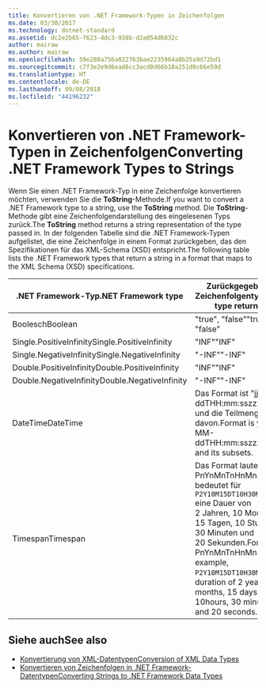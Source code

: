 ```yaml
---
title: Konvertieren von .NET Framework-Typen in Zeichenfolgen
ms.date: 03/30/2017
ms.technology: dotnet-standard
ms.assetid: dc2e2b65-f623-4dc3-938b-d2a054d6832c
author: mairaw
ms.author: mairaw
ms.openlocfilehash: 59e288a756a022763bae2235964a8b25a9d72bd1
ms.sourcegitcommit: c7f3e2e9d6ead6cc3acd0d66b10a251d0c66e59d
ms.translationtype: HT
ms.contentlocale: de-DE
ms.lasthandoff: 09/08/2018
ms.locfileid: "44196232"
---
```

# <a name="converting-net-framework-types-to-strings"></a><span data-ttu-id="d1514-102">Konvertieren von .NET Framework-Typen in Zeichenfolgen</span><span class="sxs-lookup"><span data-stu-id="d1514-102">Converting .NET Framework Types to Strings</span></span>
<span data-ttu-id="d1514-103">Wenn Sie einen .NET Framework-Typ in eine Zeichenfolge konvertieren möchten, verwenden Sie die **ToString**-Methode.</span><span class="sxs-lookup"><span data-stu-id="d1514-103">If you want to convert a .NET Framework type to a string, use the **ToString** method.</span></span> <span data-ttu-id="d1514-104">Die **ToString**-Methode gibt eine Zeichenfolgendarstellung des eingelesenen Typs zurück.</span><span class="sxs-lookup"><span data-stu-id="d1514-104">The **ToString** method returns a string representation of the type passed in.</span></span> <span data-ttu-id="d1514-105">In der folgenden Tabelle sind die .NET Framework-Typen aufgelistet, die eine Zeichenfolge in einem Format zurückgeben, das den Spezifikationen für das XML-Schema (XSD) entspricht.</span><span class="sxs-lookup"><span data-stu-id="d1514-105">The following table lists the .NET Framework types that return a string in a format that maps to the XML Schema (XSD) specifications.</span></span>  
  
|<span data-ttu-id="d1514-106">.NET Framework-Typ</span><span class="sxs-lookup"><span data-stu-id="d1514-106">.NET Framework type</span></span>|<span data-ttu-id="d1514-107">Zurückgegebener Zeichenfolgentyp</span><span class="sxs-lookup"><span data-stu-id="d1514-107">String type returned</span></span>|  
|-------------------------|--------------------------|  
|<span data-ttu-id="d1514-108">Boolesch</span><span class="sxs-lookup"><span data-stu-id="d1514-108">Boolean</span></span>|<span data-ttu-id="d1514-109">"true", "false"</span><span class="sxs-lookup"><span data-stu-id="d1514-109">"true", "false"</span></span>|  
|<span data-ttu-id="d1514-110">Single.PositiveInfinity</span><span class="sxs-lookup"><span data-stu-id="d1514-110">Single.PositiveInfinity</span></span>|<span data-ttu-id="d1514-111">"INF"</span><span class="sxs-lookup"><span data-stu-id="d1514-111">"INF"</span></span>|  
|<span data-ttu-id="d1514-112">Single.NegativeInfinity</span><span class="sxs-lookup"><span data-stu-id="d1514-112">Single.NegativeInfinity</span></span>|<span data-ttu-id="d1514-113">"-INF"</span><span class="sxs-lookup"><span data-stu-id="d1514-113">"-INF"</span></span>|  
|<span data-ttu-id="d1514-114">Double.PositiveInfinity</span><span class="sxs-lookup"><span data-stu-id="d1514-114">Double.PositiveInfinity</span></span>|<span data-ttu-id="d1514-115">"INF"</span><span class="sxs-lookup"><span data-stu-id="d1514-115">"INF"</span></span>|  
|<span data-ttu-id="d1514-116">Double.NegativeInfinity</span><span class="sxs-lookup"><span data-stu-id="d1514-116">Double.NegativeInfinity</span></span>|<span data-ttu-id="d1514-117">"-INF"</span><span class="sxs-lookup"><span data-stu-id="d1514-117">"-INF"</span></span>|  
|<span data-ttu-id="d1514-118">DateTime</span><span class="sxs-lookup"><span data-stu-id="d1514-118">DateTime</span></span>|<span data-ttu-id="d1514-119">Das Format ist "jjjj-mm-ddTHH:mm:sszzzzzz" und die Teilmengen davon.</span><span class="sxs-lookup"><span data-stu-id="d1514-119">Format is yyyy-MM-ddTHH:mm:sszzzzzz and its subsets.</span></span>|  
|<span data-ttu-id="d1514-120">Timespan</span><span class="sxs-lookup"><span data-stu-id="d1514-120">Timespan</span></span>|<span data-ttu-id="d1514-121">Das Format lautet PnYnMnTnHnMnS. Die bedeutet für `P2Y10M15DT10H30M20S` eine Dauer von 2 Jahren, 10 Monaten, 15 Tagen, 10 Stunden, 30 Minuten und 20 Sekunden.</span><span class="sxs-lookup"><span data-stu-id="d1514-121">Format is PnYnMnTnHnMnS, for example, `P2Y10M15DT10H30M20S` is a duration of 2 years, 10 months, 15 days, 10hours, 30 minutes and 20 seconds.</span></span>|  
  
## <a name="see-also"></a><span data-ttu-id="d1514-122">Siehe auch</span><span class="sxs-lookup"><span data-stu-id="d1514-122">See also</span></span>

- [<span data-ttu-id="d1514-123">Konvertierung von XML-Datentypen</span><span class="sxs-lookup"><span data-stu-id="d1514-123">Conversion of XML Data Types</span></span>](../../../../docs/standard/data/xml/conversion-of-xml-data-types.md)  
- [<span data-ttu-id="d1514-124">Konvertieren von Zeichenfolgen in .NET Framework-Datentypen</span><span class="sxs-lookup"><span data-stu-id="d1514-124">Converting Strings to .NET Framework Data Types</span></span>](../../../../docs/standard/data/xml/converting-strings-to-dotnet-data-types.md)
